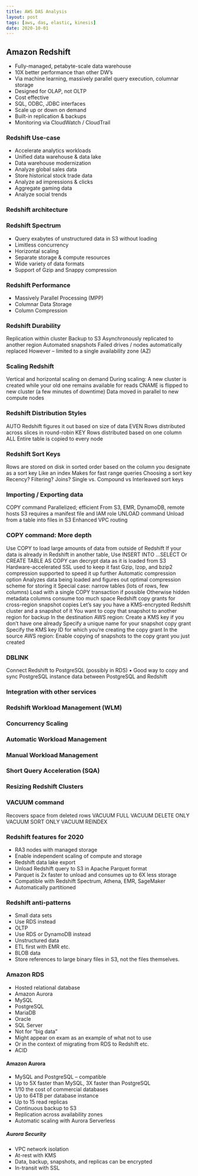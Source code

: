 ```yaml
---
title: AWS DAS Analysis 
layout: post
tags: [aws, das, elastic, kinesis]
date: 2020-10-01
---
```

## Amazon Redshift
- Fully-managed, petabyte-scale data warehouse
- 10X better performance than other
DW’s
- Via machine learning, massively parallel query execution, columnar storage
- Designed for OLAP, not OLTP
- Cost effective
- SQL, ODBC, JDBC interfaces
- Scale up or down on demand
- Built-in replication & backups
- Monitoring via CloudWatch / CloudTrail 
### Redshift Use-case
- Accelerate analytics workloads
- Unified data warehouse & data lake
- Data warehouse modernization
- Analyze global sales data
- Store historical stock trade data
- Analyze ad impressions & clicks
- Aggregate gaming data
- Analyze social trends
### Redshift architecture
### Redshift Spectrum
- Query exabytes of unstructured data in S3 without loading
- Limitless concurrency
- Horizontal scaling
- Separate storage & compute resources
- Wide variety of data formats
- Support of Gzip and Snappy compression
### Redshift Performance
- Massively Parallel Processing (MPP)
- Columnar Data Storage
- Column Compression
### Redshift Durability
Replication within cluster
Backup to S3
Asynchronously replicated to another region
Automated snapshots
Failed drives / nodes automatically replaced
However – limited to a single availability zone (AZ)
### Scaling Redshift
Vertical and horizontal scaling on demand
During scaling:
A new cluster is created while your old one remains available for reads
CNAME is flipped to new cluster (a few minutes of downtime)
Data moved in parallel to new compute nodes
### Redshift Distribution Styles
AUTO
Redshift figures it out based on size of data
EVEN
Rows distributed across slices in round-robin
KEY
Rows distributed based on one column
ALL
Entire table is copied to every node
### Redshift Sort Keys
Rows are stored on disk in sorted order based on the column you designate as a sort key
Like an index
Makes for fast range queries
Choosing a sort key
Recency? Filtering? Joins?
Single vs. Compound vs Interleaved sort keys
### Importing / Exporting data
COPY command
Parallelized; efficient
From S3, EMR, DynamoDB, remote hosts
S3 requires a manifest file and IAM role
UNLOAD command
Unload from a table into files in S3
Enhanced VPC routing
### COPY command: More depth
Use COPY to load large amounts of data from outside of Redshift
If your data is already in Redshift in another table,
Use INSERT INTO …SELECT
Or CREATE TABLE AS
COPY can decrypt data as it is loaded from S3
Hardware-accelerated SSL used to keep it fast
Gzip, lzop, and bzip2 compression supported to speed it up further
Automatic compression option
Analyzes data being loaded and figures out optimal compression scheme for storing it
Special case: narrow tables (lots of rows, few columns)
Load with a single COPY transaction if possible
Otherwise hidden metadata columns consume too much space
Redshift copy grants for cross-region snapshot copies
Let’s say you have a KMS-encrypted Redshift cluster and a snapshot of it
You want to copy that snapshot to another region for backup
In the destination AWS region:
Create a KMS key if you don’t have one already
Specify a unique name for your snapshot copy grant
Specify the KMS key ID for which you’re creating the copy grant
In the source AWS region:
Enable copying of snapshots to the copy grant you just created
### DBLINK
Connect Redshift to PostgreSQL (possibly in RDS)
• Good way to copy and sync
PostgreSQL instance data between PostgreSQL and Redshift
### Integration with other services
### Redshift Workload Management (WLM)
### Concurrency Scaling
### Automatic Workload Management
### Manual Workload Management
### Short Query Acceleration (SQA)
### Resizing Redshift Clusters
### VACUUM command
Recovers space from deleted rows
VACUUM FULL
VACUUM DELETE ONLY
VACUUM SORT ONLY
VACUUM REINDEX
### Redshift features for 2020
- RA3 nodes with managed storage
- Enable independent scaling of compute and storage
- Redshift data lake export
- Unload Redshift query to S3 in Apache Parquet format
- Parquet is 2x faster to unload and consumes up to 6X less storage
- Compatible with Redshift Spectrum, Athena, EMR, SageMaker
- Automatically partitioned
### Redshift anti-patterns
- Small data sets
- Use RDS instead
- OLTP
- Use RDS or DynamoDB instead
- Unstructured data
- ETL first with EMR etc.
- BLOB data
- Store references to large binary files in S3, not the files themselves.
### Amazon RDS
- Hosted relational database
- Amazon Aurora
- MySQL
- PostgreSQL
- MariaDB
- Oracle
- SQL Server
- Not for “big data”
- Might appear on exam as an example of what not to use
- Or in the context of migrating from RDS to Redshift etc.
- ACID
#### Amazon Aurora
- MySQL and PostgreSQL – compatible
- Up to 5X faster than MySQL, 3X faster than PostgreSQL
- 1/10 the cost of commercial databases
- Up to 64TB per database instance
- Up to 15 read replicas
- Continuous backup to S3
- Replication across availability zones
- Automatic scaling with Aurora Serverless
##### Aurora Security
- VPC network isolation
- At-rest with KMS
- Data, backup, snapshots, and replicas can be encrypted
- In-transit with SSL